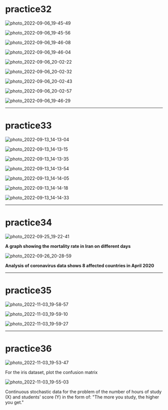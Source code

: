 # practice32

![photo_2022-09-06_19-45-49](https://user-images.githubusercontent.com/108235776/188673933-3a6e0083-4630-4ef0-929d-75479d51ac19.jpg)

![photo_2022-09-06_19-45-56](https://user-images.githubusercontent.com/108235776/188673946-1f7d28c4-fdba-4ced-9041-9d5ea1ca7fd2.jpg)

![photo_2022-09-06_19-46-08](https://user-images.githubusercontent.com/108235776/188673980-615d93fb-c6e0-4f53-9a08-47e506c3320c.jpg)

![photo_2022-09-06_19-46-04](https://user-images.githubusercontent.com/108235776/188673969-07379dc5-56d3-4445-8e34-edb7e7a45c4c.jpg)

![photo_2022-09-06_20-02-22](https://user-images.githubusercontent.com/108235776/188676867-afe3f2e8-2219-4045-bcaf-4b3bc599d00b.jpg)

![photo_2022-09-06_20-02-32](https://user-images.githubusercontent.com/108235776/188676878-7b3dfccf-a3a8-401c-bc9f-a09b4a37f1ba.jpg)

![photo_2022-09-06_20-02-43](https://user-images.githubusercontent.com/108235776/188676892-bc7a865e-0fe7-45ed-b09b-49918ea3508d.jpg)

![photo_2022-09-06_20-02-57](https://user-images.githubusercontent.com/108235776/188677291-4de574a9-e5ae-4d24-ab1a-1a954f4296ae.jpg)

![photo_2022-09-06_19-46-29](https://user-images.githubusercontent.com/108235776/188674063-a7e3f202-ef3b-4da0-9a77-cb5dc1978aee.jpg)

---

# practice33

![photo_2022-09-13_14-13-04](https://user-images.githubusercontent.com/108235776/189870532-2cd5d47d-d274-45de-b195-b0ab6111a941.jpg)

![photo_2022-09-13_14-13-15](https://user-images.githubusercontent.com/108235776/189870546-35d8762a-1404-4639-8067-99cf0604b0e3.jpg)

![photo_2022-09-13_14-13-35](https://user-images.githubusercontent.com/108235776/189870558-281fff9c-b694-4879-b161-cbcb768ffcac.jpg)

![photo_2022-09-13_14-13-54](https://user-images.githubusercontent.com/108235776/189870565-de24d657-e28c-4c7b-90b6-b41c4632e30b.jpg)

![photo_2022-09-13_14-14-05](https://user-images.githubusercontent.com/108235776/189870568-182913fc-5bf1-4d72-b995-ecc933775956.jpg)

![photo_2022-09-13_14-14-18](https://user-images.githubusercontent.com/108235776/189870575-49733ad1-2b09-4271-8d51-e3c41f386c50.jpg)

![photo_2022-09-13_14-14-33](https://user-images.githubusercontent.com/108235776/189870584-1d1ed7b4-c7ce-4b33-8093-b67c0d46b5ab.jpg)


---

# practice34

![photo_2022-09-25_19-22-41](https://user-images.githubusercontent.com/108235776/192153361-1a172930-a992-4c9a-9293-b54cda667bf7.jpg)

**A graph showing the mortality rate in Iran on different days**





![photo_2022-09-26_20-28-59](https://user-images.githubusercontent.com/108235776/192338315-32b5f4d7-055f-4093-b96c-4e4f41fcd08f.jpg)

**Analysis of coronavirus data shows 8 affected countries in April 2020**

---

# practice35

![photo_2022-11-03_19-58-57](https://user-images.githubusercontent.com/108235776/199779270-0d7a938d-d2de-44f3-8bd9-cf97578fc568.jpg)




![photo_2022-11-03_19-59-10](https://user-images.githubusercontent.com/108235776/199779349-776ca680-8ab6-4a1c-b52f-d41a3fa4e2ee.jpg)



![photo_2022-11-03_19-59-27](https://user-images.githubusercontent.com/108235776/199779449-fb028a92-918d-4ea0-906e-c5a137fd0738.jpg)

---

# practice36

![photo_2022-11-03_19-53-47](https://user-images.githubusercontent.com/108235776/199779592-444ce4cb-2c58-401e-916f-1c8071f5012d.jpg)

For the iris dataset, plot the confusion matrix



![photo_2022-11-03_19-55-03](https://user-images.githubusercontent.com/108235776/199779737-e74ece7a-8dc6-47db-ad6f-b82220fb0ab0.jpg)

 Continuous stochastic data for the problem of the number of hours of study (X) and students' score (Y) in the form of: "The more you study, the higher you get."
